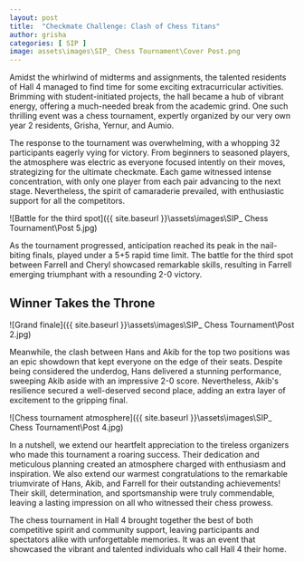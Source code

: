 ```yaml
---
layout: post
title:  "Checkmate Challenge: Clash of Chess Titans"
author: grisha
categories: [ SIP ]
image: assets\images\SIP_ Chess Tournament\Cover Post.png
---
```

Amidst the whirlwind of midterms and assignments, the talented residents of Hall 4 managed to find time for some exciting extracurricular activities. Brimming with student-initiated projects, the hall became a hub of vibrant energy, offering a much-needed break from the academic grind. One such thrilling event was a chess tournament, expertly organized by our very own year 2 residents, Grisha, Yernur, and Aumio.

The response to the tournament was overwhelming, with a whopping 32 participants eagerly vying for victory. From beginners to seasoned players, the atmosphere was electric as everyone focused intently on their moves, strategizing for the ultimate checkmate. Each game witnessed intense concentration, with only one player from each pair advancing to the next stage. Nevertheless, the spirit of camaraderie prevailed, with enthusiastic support for all the competitors.

![Battle for the third spot]({{ site.baseurl }}\assets\images\SIP_ Chess Tournament\Post 5.jpg)

As the tournament progressed, anticipation reached its peak in the nail-biting finals, played under a 5+5 rapid time limit. The battle for the third spot between Farrell and Cheryl showcased remarkable skills, resulting in Farrell emerging triumphant with a resounding 2-0 victory. 

## Winner Takes the Throne

![Grand finale]({{ site.baseurl }}\assets\images\SIP_ Chess Tournament\Post 2.jpg)

Meanwhile, the clash between Hans and Akib for the top two positions was an epic showdown that kept everyone on the edge of their seats. Despite being considered the underdog, Hans delivered a stunning performance, sweeping Akib aside with an impressive 2-0 score. Nevertheless, Akib's resilience secured a well-deserved second place, adding an extra layer of excitement to the gripping final.

![Chess tournament atmosphere]({{ site.baseurl }}\assets\images\SIP_ Chess Tournament\Post 4.jpg)

In a nutshell, we extend our heartfelt appreciation to the tireless organizers who made this tournament a roaring success. Their dedication and meticulous planning created an atmosphere charged with enthusiasm and inspiration. We also extend our warmest congratulations to the remarkable triumvirate of Hans, Akib, and Farrell for their outstanding achievements! Their skill, determination, and sportsmanship were truly commendable, leaving a lasting impression on all who witnessed their chess prowess.

The chess tournament in Hall 4 brought together the best of both competitive spirit and community support, leaving participants and spectators alike with unforgettable memories. It was an event that showcased the vibrant and talented individuals who call Hall 4 their home.